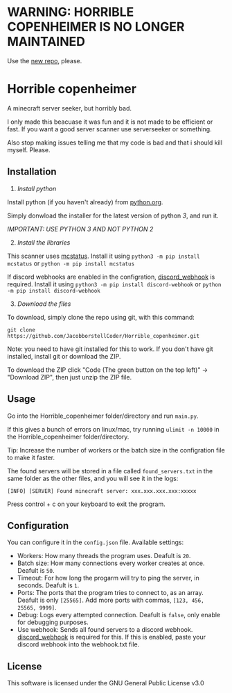 # WARNING: HORRIBLE COPENHEIMER IS NO LONGER MAINTAINED
Use the [new repo](https://github.com/JacobDevWasTaken/Really-bad-copenheimer), please.


# Horrible copenheimer
A minecraft server seeker, but horribly bad.

I only made this beacuase it was fun and it is not made to be efficient or fast. If you want a good server scanner use serverseeker or something.

Also stop making issues telling me that my code is bad and that i should kill myself. Please.

## Installation
1. *Install python*

Install python (if you haven't already) from [python.org](https://python.org).

Simply donwload the installer for the latest version of python *3*, and run it.
   
*IMPORTANT: USE PYTHON 3 AND NOT PYTHON 2*

2. *Install the libraries*

This scanner uses [mcstatus](https://github.com/py-mine/mcstatus). Install it using `python3 -m pip install mcstatus` or `python -m pip install mcstatus`

If discord webhooks are enabled in the configration, [discord_webhook](https://github.com/lovvskillz/python-discord-webhook) is required. Install it using `python3 -m pip install discord-webhook` or `python -m pip install discord-webhook`
   
3. *Download the files*

To download, simply clone the repo using git, with this command:

`git clone https://github.com/JacobborstellCoder/Horrible_copenheimer.git`

Note: you need to have git installed for this to work. If you don't have git installed, install git or download the ZIP.
  
To download the ZIP click "Code (The green button on the top left)" -> "Download ZIP", then just unzip the ZIP file.

## Usage
Go into the Horrible_copenheimer folder/directory and run `main.py`.

If this gives a bunch of errors on linux/mac, try running `ulimit -n 10000` in the Horrible_copenheimer folder/directory.

Tip: Increase the number of workers or the batch size in the configration file to make it faster.

The found servers will be stored in a file called `found_servers.txt` in the same folder as the other files, and you will see it in the logs:

`[INFO] [SERVER] Found minecraft server: xxx.xxx.xxx.xxx:xxxxx`

Press control + c on your keyboard to exit the program.

## Configuration
You can configure it in the `config.json` file.
Available settings:
 - Workers: How many threads the program uses. Deafult is `20`.
 - Batch size: How many connections every worker creates at once. Deafult is `50`.
 - Timeout: For how long the progarm will try to ping the server, in seconds. Deafult is `1`.
 - Ports: The ports that the program tries to connect to, as an array. Deafult is only `[25565]`. Add more ports with commas, `[123, 456, 25565, 9999]`.
 - Debug: Logs every attempted connection. Deafult is `false`, only enable for debugging purposes.
 - Use webhook: Sends all found servers to a discord webhook. [discord_webhook](https://github.com/lovvskillz/python-discord-webhook) is required for this. If this is enabled, paste your discord webhook into the webhook.txt file.

## License
This software is licensed under the GNU General Public License v3.0
